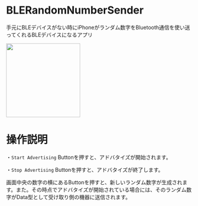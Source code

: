 # BLERandomNumberSender
手元にBLEデバイスがない時にiPhoneがランダム数字をBluetooth通信を使い送ってくれるBLEデバイスになるアプリ

<img src="https://user-images.githubusercontent.com/67716751/118751140-c5a07100-b89b-11eb-945b-caabeb4c00d9.png" width="200">

# 操作説明
・`Start Advertising` Buttonを押すと、アドバタイズが開始されます。

・`Stop Advertising` Buttonを押すと、アドバタイズが終了します。

画面中央の数字の横にあるButtonを押すと、新しいランダム数字が生成されます。また。その時点でアドバタイズが開始されている場合には、そのランダム数字がData型として受け取り側の機器に送信されます。

